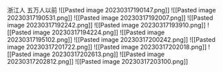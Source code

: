 浙江人 五万人以前
![[Pasted image 20230317190147.png]]
![[Pasted image 20230317190531.png]]
![[Pasted image 20230317192007.png]]
![[Pasted image 20230317192242.png]]
![[Pasted image 20230317193910.png]]
![[Pasted image 20230317194224.png]]
![[Pasted image 20230317195102.png]]
![[Pasted image 20230317200242.png]]
![[Pasted image 20230317201722.png]]
![[Pasted image 20230317202018.png]]
![[Pasted image 20230317202613.png]]
![[Pasted image 20230317202812.png]]
![[Pasted image 20230317203100.png]]